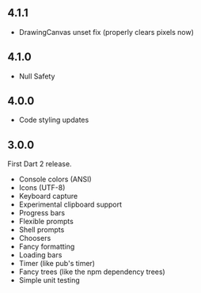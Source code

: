 ## 4.1.1

- DrawingCanvas unset fix (properly clears pixels now)

## 4.1.0

- Null Safety

## 4.0.0

- Code styling updates

## 3.0.0

First Dart 2 release.

- Console colors (ANSI)
- Icons (UTF-8)
- Keyboard capture
- Experimental clipboard support
- Progress bars
- Flexible prompts
- Shell prompts
- Choosers
- Fancy formatting
- Loading bars
- Timer (like pub's timer)
- Fancy trees (like the npm dependency trees)
- Simple unit testing

